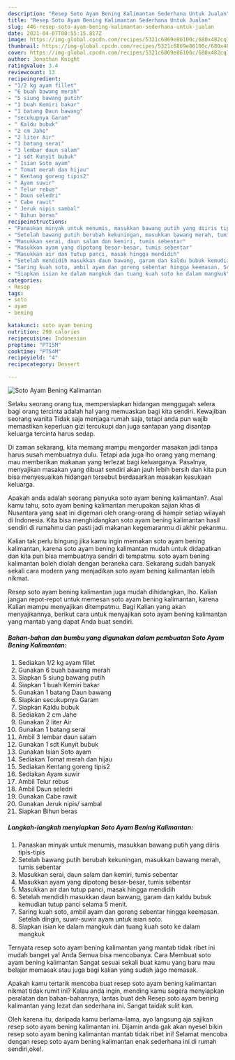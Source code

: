 ```yaml
---
description: "Resep Soto Ayam Bening Kalimantan Sederhana Untuk Jualan"
title: "Resep Soto Ayam Bening Kalimantan Sederhana Untuk Jualan"
slug: 446-resep-soto-ayam-bening-kalimantan-sederhana-untuk-jualan
date: 2021-04-07T00:55:15.817Z
image: https://img-global.cpcdn.com/recipes/5321c6869e86100c/680x482cq70/soto-ayam-bening-kalimantan-foto-resep-utama.jpg
thumbnail: https://img-global.cpcdn.com/recipes/5321c6869e86100c/680x482cq70/soto-ayam-bening-kalimantan-foto-resep-utama.jpg
cover: https://img-global.cpcdn.com/recipes/5321c6869e86100c/680x482cq70/soto-ayam-bening-kalimantan-foto-resep-utama.jpg
author: Jonathan Knight
ratingvalue: 3.4
reviewcount: 13
recipeingredient:
- "1/2 kg ayam fillet"
- "6 buah bawang merah"
- "5 siung bawang putih"
- "1 buah Kemiri bakar"
- "1 batang Daun bawang"
- "secukupnya Garam"
- " Kaldu bubuk"
- "2 cm Jahe"
- "2 liter Air"
- "1 batang serai"
- "3 lembar daun salam"
- "1 sdt Kunyit bubuk"
- " Isian Soto ayam"
- " Tomat merah dan hijau"
- " Kentang goreng tipis2"
- " Ayam suwir"
- " Telur rebus"
- " Daun seledri"
- " Cabe rawit"
- " Jeruk nipis sambal"
- " Bihun beras"
recipeinstructions:
- "Panaskan minyak untuk menumis, masukkan bawang putih yang diiris tipis-tipis"
- "Setelah bawang putih berubah kekuningan, masukkan bawang merah, tumis sebentar"
- "Masukkan serai, daun salam dan kemiri, tumis sebentar"
- "Masukkan ayam yang dipotong besar-besar, tumis sebentar"
- "Masukkan air dan tutup panci, masak hingga mendidih"
- "Setelah mendidih masukkan daun bawang, garam dan kaldu bubuk kemudian tutup panci selama 5 menit."
- "Saring kuah soto, ambil ayam dan goreng sebentar hingga keemasan. Setelah dingin, suwir-suwir ayam untuk isian soto."
- "Siapkan isian ke dalam mangkuk dan tuang kuah soto ke dalam mangkuk"
categories:
- Resep
tags:
- soto
- ayam
- bening

katakunci: soto ayam bening 
nutrition: 290 calories
recipecuisine: Indonesian
preptime: "PT15M"
cooktime: "PT54M"
recipeyield: "4"
recipecategory: Dessert

---
```



![Soto Ayam Bening Kalimantan](https://img-global.cpcdn.com/recipes/5321c6869e86100c/680x482cq70/soto-ayam-bening-kalimantan-foto-resep-utama.jpg)

Selaku seorang orang tua, mempersiapkan hidangan menggugah selera bagi orang tercinta adalah hal yang memuaskan bagi kita sendiri. Kewajiban seorang  wanita Tidak saja menjaga rumah saja, tetapi anda pun wajib memastikan keperluan gizi tercukupi dan juga santapan yang disantap keluarga tercinta harus sedap.

Di zaman  sekarang, kita memang mampu mengorder masakan jadi tanpa harus susah membuatnya dulu. Tetapi ada juga lho orang yang memang mau memberikan makanan yang terlezat bagi keluarganya. Pasalnya, menyajikan masakan yang dibuat sendiri akan jauh lebih bersih dan kita pun bisa menyesuaikan hidangan tersebut berdasarkan masakan kesukaan keluarga. 



Apakah anda adalah seorang penyuka soto ayam bening kalimantan?. Asal kamu tahu, soto ayam bening kalimantan merupakan sajian khas di Nusantara yang saat ini digemari oleh orang-orang di hampir setiap wilayah di Indonesia. Kita bisa menghidangkan soto ayam bening kalimantan hasil sendiri di rumahmu dan pasti jadi makanan kegemaranmu di akhir pekanmu.

Kalian tak perlu bingung jika kamu ingin memakan soto ayam bening kalimantan, karena soto ayam bening kalimantan mudah untuk didapatkan dan kita pun bisa membuatnya sendiri di tempatmu. soto ayam bening kalimantan boleh diolah dengan beraneka cara. Sekarang sudah banyak sekali cara modern yang menjadikan soto ayam bening kalimantan lebih nikmat.

Resep soto ayam bening kalimantan juga mudah dihidangkan, lho. Kalian jangan repot-repot untuk memesan soto ayam bening kalimantan, karena Kalian mampu menyajikan ditempatmu. Bagi Kalian yang akan menyajikannya, berikut cara untuk menyajikan soto ayam bening kalimantan yang mantab yang dapat Anda buat sendiri.

<!--inarticleads1-->

##### Bahan-bahan dan bumbu yang digunakan dalam pembuatan Soto Ayam Bening Kalimantan:

1. Sediakan 1/2 kg ayam fillet
1. Gunakan 6 buah bawang merah
1. Siapkan 5 siung bawang putih
1. Siapkan 1 buah Kemiri bakar
1. Gunakan 1 batang Daun bawang
1. Siapkan secukupnya Garam
1. Siapkan  Kaldu bubuk
1. Sediakan 2 cm Jahe
1. Gunakan 2 liter Air
1. Gunakan 1 batang serai
1. Ambil 3 lembar daun salam
1. Gunakan 1 sdt Kunyit bubuk
1. Gunakan  Isian Soto ayam
1. Sediakan  Tomat merah dan hijau
1. Sediakan  Kentang goreng tipis2
1. Sediakan  Ayam suwir
1. Ambil  Telur rebus
1. Ambil  Daun seledri
1. Gunakan  Cabe rawit
1. Gunakan  Jeruk nipis/ sambal
1. Siapkan  Bihun beras




<!--inarticleads2-->

##### Langkah-langkah menyiapkan Soto Ayam Bening Kalimantan:

1. Panaskan minyak untuk menumis, masukkan bawang putih yang diiris tipis-tipis
1. Setelah bawang putih berubah kekuningan, masukkan bawang merah, tumis sebentar
1. Masukkan serai, daun salam dan kemiri, tumis sebentar
1. Masukkan ayam yang dipotong besar-besar, tumis sebentar
1. Masukkan air dan tutup panci, masak hingga mendidih
1. Setelah mendidih masukkan daun bawang, garam dan kaldu bubuk kemudian tutup panci selama 5 menit.
1. Saring kuah soto, ambil ayam dan goreng sebentar hingga keemasan. Setelah dingin, suwir-suwir ayam untuk isian soto.
1. Siapkan isian ke dalam mangkuk dan tuang kuah soto ke dalam mangkuk




Ternyata resep soto ayam bening kalimantan yang mantab tidak ribet ini mudah banget ya! Anda Semua bisa mencobanya. Cara Membuat soto ayam bening kalimantan Sangat sesuai sekali buat kamu yang baru mau belajar memasak atau juga bagi kalian yang sudah jago memasak.

Apakah kamu tertarik mencoba buat resep soto ayam bening kalimantan nikmat tidak rumit ini? Kalau anda ingin, mending kamu segera menyiapkan peralatan dan bahan-bahannya, lantas buat deh Resep soto ayam bening kalimantan yang lezat dan sederhana ini. Sangat taidak sulit kan. 

Oleh karena itu, daripada kamu berlama-lama, ayo langsung aja sajikan resep soto ayam bening kalimantan ini. Dijamin anda gak akan nyesel bikin resep soto ayam bening kalimantan mantab tidak ribet ini! Selamat mencoba dengan resep soto ayam bening kalimantan enak sederhana ini di rumah sendiri,oke!.

